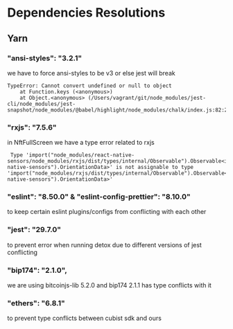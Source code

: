 # Dependencies Resolutions

## Yarn

### "ansi-styles": "3.2.1"

we have to force ansi-styles to be v3 or else jest will break

```
TypeError: Cannot convert undefined or null to object
    at Function.keys (<anonymous>)
    at Object.<anonymous> (/Users/vagrant/git/node_modules/jest-cli/node_modules/jest-snapshot/node_modules/@babel/highlight/node_modules/chalk/index.js:82:28)
```

### "rxjs": "7.5.6"

in NftFullScreen we have a type error related to rxjs

```
 Type 'import("node_modules/react-native-sensors/node_modules/rxjs/dist/types/internal/Observable").Observable<import("react-native-sensors").OrientationData>' is not assignable to type 'import("node_modules/rxjs/dist/types/internal/Observable").Observable<import("react-native-sensors").OrientationData>'
 ```

### "eslint": "8.50.0" & "eslint-config-prettier": "8.10.0"

to keep certain eslint plugins/configs from conflicting with each other

    
### "jest": "29.7.0"

to prevent error when running detox due to different versions of jest conflicting

### "bip174": "2.1.0",

we are using bitcoinjs-lib 5.2.0 and bip174 2.1.1 has type conflicts with it 

### "ethers": "6.8.1"

to prevent type conflicts between cubist sdk and ours